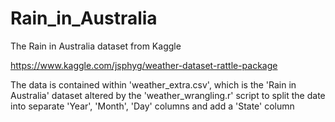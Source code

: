# Rain_in_Australia
The Rain in Australia dataset from Kaggle

https://www.kaggle.com/jsphyg/weather-dataset-rattle-package

The data is contained within 'weather_extra.csv', which is the 'Rain in Australia' dataset altered by the 'weather_wrangling.r' script to split the date into separate 'Year', 'Month', 'Day' columns and add a 'State' column
